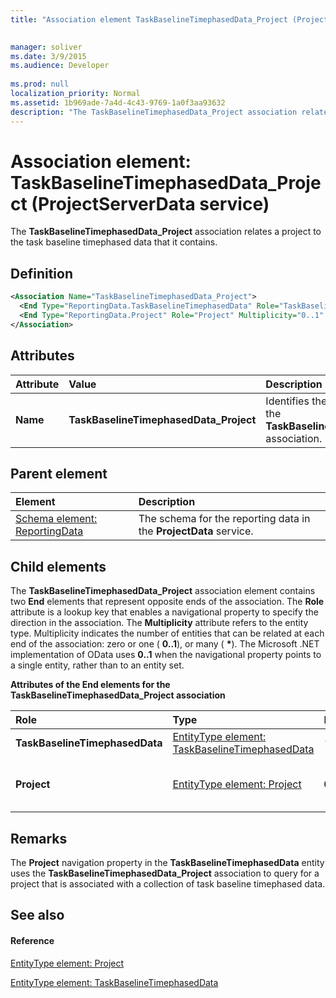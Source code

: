 ```yaml
---
title: "Association element TaskBaselineTimephasedData_Project (ProjectServerData service)"

 
manager: soliver
ms.date: 3/9/2015
ms.audience: Developer
 
ms.prod: null
localization_priority: Normal
ms.assetid: 1b969ade-7a4d-4c43-9769-1a0f3aa93632
description: "The TaskBaselineTimephasedData_Project association relates a project to the task baseline timephased data that it contains."
---
```


# Association element: TaskBaselineTimephasedData_Project (ProjectServerData service)

The **TaskBaselineTimephasedData_Project** association relates a project to the task baseline timephased data that it contains. 
  
## Definition

```XML
<Association Name="TaskBaselineTimephasedData_Project">
  <End Type="ReportingData.TaskBaselineTimephasedData" Role="TaskBaselineTimephasedData" Multiplicity="*" />
  <End Type="ReportingData.Project" Role="Project" Multiplicity="0..1" />
</Association>
```

## Attributes

|**Attribute**|**Value**|**Description**|
|:-----|:-----|:-----|
|**Name** <br/> |**TaskBaselineTimephasedData_Project** <br/> |Identifies the two entity types that form the **TaskBaselineTimephasedData_Project** association.  <br/> |
   
## Parent element

|**Element**|**Description**|
|:-----|:-----|
|[Schema element: ReportingData](schema-reportingdata-projectdata-service.md) <br/> |The schema for the reporting data in the **ProjectData** service.  <br/> |
   
## Child elements

The **TaskBaselineTimephasedData_Project** association element contains two **End** elements that represent opposite ends of the association. The **Role** attribute is a lookup key that enables a navigational property to specify the direction in the association. The **Multiplicity** attribute refers to the entity type. Multiplicity indicates the number of entities that can be related at each end of the association: zero or one ( **0..1**), or many ( **\***). The Microsoft .NET implementation of OData uses **0..1** when the navigational property points to a single entity, rather than to an entity set. 
  
**Attributes of the End elements for the TaskBaselineTimephasedData_Project association**

|**Role**|**Type**|**Multiplicity**|**Description**|
|:-----|:-----|:-----|:-----|
|**TaskBaselineTimephasedData** <br/> |[EntityType element: TaskBaselineTimephasedData](entitytype-taskbaselinetimephaseddata-projectdata-service.md) <br/> |**\*** <br/> |The collection of timephased data for task baselines, in the reporting tables.  <br/> |
|**Project** <br/> |[EntityType element: Project](entitytype-project-projectdata-service.md) <br/> |**0..1** <br/> |The project object that is referenced in the **TaskBaselineTimephasedData_Project** association.  <br/> |
   
## Remarks

The **Project** navigation property in the **TaskBaselineTimephasedData** entity uses the **TaskBaselineTimephasedData_Project** association to query for a project that is associated with a collection of task baseline timephased data. 
  
## See also

#### Reference

[EntityType element: Project](entitytype-project-projectdata-service.md)
  
[EntityType element: TaskBaselineTimephasedData](entitytype-taskbaselinetimephaseddata-projectdata-service.md)

